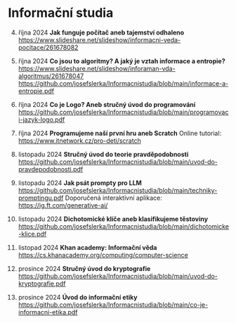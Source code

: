 # Informační studia


4. října 2024
**Jak funguje počítač aneb tajemství odhaleno**
https://www.slideshare.net/slideshow/informacni-veda-pocitace/261678082

11. října 2024
**Co jsou to algoritmy? A jaký je vztah informace a entropie?**
https://www.slideshare.net/slideshow/inforaman-vda-algoritmus/261678047
https://github.com/josefslerka/Informacnistudia/blob/main/informace-a-entropie.pdf

13. října 2024
**Co je Logo? Aneb stručný úvod do programování**
https://github.com/josefslerka/Informacnistudia/blob/main/programovaci-jazyk-logo.pdf

14. října 2024
**Programujeme naší první hru aneb Scratch**
Online tutorial: https://www.itnetwork.cz/pro-deti/scratch

16. listopadu 2024
**Stručný úvod do teorie pravděpodobnosti**
https://github.com/josefslerka/Informacnistudia/blob/main/uvod-do-pravdepodobnosti.pdf

19. listopadu 2024
**Jak psát prompty pro LLM**
https://github.com/josefslerka/Informacnistudia/blob/main/techniky-promptingu.pdf
Doporučená interaktivní aplikace: https://ig.ft.com/generative-ai/

22. listopadu 2024
**Dichotomické klíče aneb klasifikujeme těstoviny**
https://github.com/josefslerka/Informacnistudia/blob/main/dichotomicke-klice.pdf

24. listopad 2024
**Khan academy: Informační věda**
https://cs.khanacademy.org/computing/computer-science

13. prosince 2024
**Stručný úvod do kryptografie**
https://github.com/josefslerka/Informacnistudia/blob/main/uvod-do-kryptografie.pdf

20. prosince 2024
**Úvod do informační etiky**
https://github.com/josefslerka/Informacnistudia/blob/main/co-je-informacni-etika.pdf
